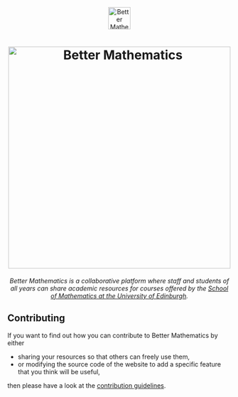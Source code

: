 <p align="center">
  <img src="/static/img/puzzle.png" width="50px" alt="Better Mathematics (Logo)">
</p>

<p align="center">
  <h1 align="center">
    <img src="/static/img/bettermath-title.png" width="500px" alt="Better Mathematics">
  </h1>
</p>

<p align="center">
  <em>Better Mathematics is a collaborative platform where staff and students of all years can share academic resources for courses offered by the <a href="https://www.maths.ed.ac.uk/school-of-mathematics">School of Mathematics at the University of Edinburgh</a>.</em>
</p>

## Contributing

If you want to find out how you can contribute to Better Mathematics by either

- sharing your resources so that others can freely use them,
- or modifying the source code of the website to add a specific feature that you think will be useful,

then please have a look at the [contribution guidelines](/CONTRIBUTING.md).
